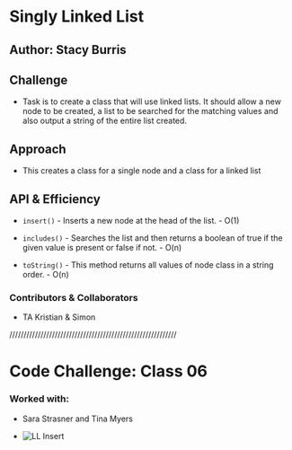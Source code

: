 # Singly Linked List

## Author: Stacy Burris

## Challenge

+ Task is to create a class that will use linked lists. It should allow a new node to be created, a list to be searched for the matching values and also output a string of the entire list created.

## Approach

+ This creates a class for a single node and a class for a linked list

## API & Efficiency

+ `insert()` - Inserts a new node at the head of the list. - O(1)

+ `includes()` - Searches the list and then returns a boolean of true if the given value is present or false if not. - O(n)

+ `toString()` - This method returns all values of node class in a string order. - O(n)

### Contributors & Collaborators

+ TA Kristian & Simon

///////////////////////////////////////////////////////////
# Code Challenge: Class 06

### Worked with:

+ Sara Strasner and Tina Myers

+ ![LL Insert](/assets/insertion.png)
